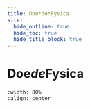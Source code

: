```yaml
---
title: Doe*de*Fysica
site:
  hide_outline: true
  hide_toc: true
  hide_title_block: true
---
```



# Doe*de*Fysica


```{figure} ./Figuren/Cover.jpg
:width: 80%
:align: center

```

